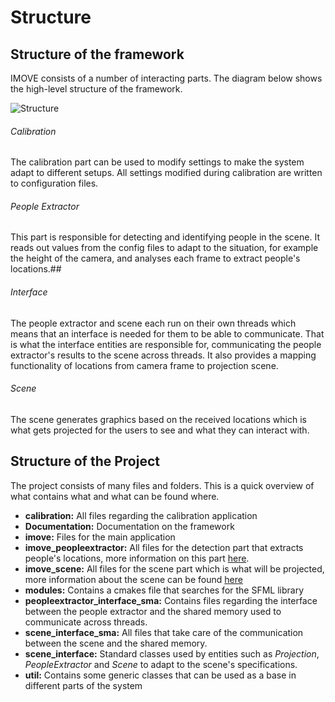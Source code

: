 # Structure

## Structure of the framework
IMOVE consists of a number of interacting parts. The diagram below shows the high-level structure of the framework.

![Structure](https://github.com/Mari3/ICA/blob/master/IMOVEstructure.png)

###### Calibration
The calibration part can be used to modify settings to make the system adapt to different setups. All settings modified during calibration are written to configuration files.

###### People Extractor
This part is responsible for detecting and identifying people in the scene. It reads out values from the config files to adapt to the situation, for example the height of the camera, and analyses each frame to extract people's locations.## 

###### Interface
The people extractor and scene each run on their own threads which means that an interface is needed for them to be able to communicate. That is what the interface entities are responsible for, communicating the people extractor's results to the scene across threads. It also provides a mapping functionality of locations from camera frame to projection scene.

###### Scene
The scene generates graphics based on the received locations which is what gets projected for the users to see and what they can interact with.

## Structure of the Project
The project consists of many files and folders. This is a quick overview of what contains what and what can be found where.
- **calibration:** All files regarding the calibration application
- **Documentation:** Documentation on the framework
- **imove:** Files for the main application
- **imove_peopleextractor:** All files for the detection part that extracts people's locations, more information on this part [here](https://github.com/Mari3/ICA/blob/master/Documentation/Detection.md).
- **imove_scene:** All files for the scene part which is what will be projected, more information about the scene can be found [here](https://github.com/Mari3/ICA/blob/master/Documentation/Scene.md)
- **modules:** Contains a cmakes file that searches for the SFML library
- **peopleextractor_interface_sma:** Contains files regarding the interface between the people extractor and the shared memory used to communicate across threads.
- **scene_interface_sma:** All files that take care of the communication between the scene and the shared memory.
- **scene_interface:** Standard classes used by entities such as *Projection*, *PeopleExtractor* and *Scene* to adapt to the scene's specifications. 
- **util:** Contains some generic classes that can be used as a base in different parts of the system
